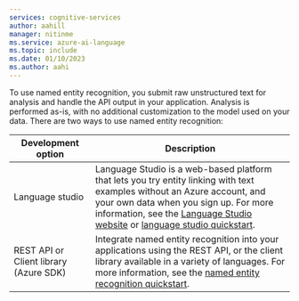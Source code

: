 ```yaml
---
services: cognitive-services
author: aahill
manager: nitinme
ms.service: azure-ai-language
ms.topic: include
ms.date: 01/10/2023
ms.author: aahi
---
```


To use named entity recognition, you submit raw unstructured text for analysis and handle the API output in your application. Analysis is performed as-is, with no additional customization to the model used on your data. There are two ways to use named entity recognition:


|Development option  |Description  |
|---------|---------|
|Language studio     | Language Studio is a web-based platform that lets you try entity linking with text examples without an Azure account, and your own data when you sign up. For more information, see the [Language Studio website](https://language.cognitive.azure.com/tryout/namedEntities) or [language studio quickstart](../../language-studio.md).         |
|REST API or Client library (Azure SDK)      | Integrate named entity recognition into your applications using the REST API, or the client library available in a variety of languages. For more information, see the [named entity recognition quickstart](../quickstart.md).        |
